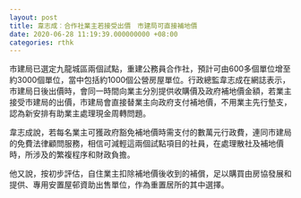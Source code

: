 ```yaml
---
layout: post
title: 韋志成︰合作社業主若接受出價　市建局可直接補地價
date: 2020-06-28 11:19:39.000000000 +08:00
categories: rthk
---
```


市建局已選定九龍城區兩個試點，重建公務員合作社，預計可由600多個單位增至約3000個單位，當中包括約1000個公營房屋單位。行政總監韋志成在網誌表示，市建局日後出價時，會同一時間向業主分別提供收購價及政府補地價金額，若業主接受市建局的出價，市建局會直接替業主向政府支付補地價，不用業主先行墊支，認為新安排有助業主處理現金周轉問題。

韋志成說，若每名業主可獲政府豁免補地價時需支付的數萬元行政費，連同市建局的免費法律顧問服務，相信可減輕這兩個試點項目的社員，在處理散社及補地價時，所涉及的繁複程序和財政負擔。

他又說，按初步評估，自住業主扣除補地價後收到的補償，足以購買由房協發展和提供、專用安置屋邨資助出售單位，作為重置居所的其中選擇。
